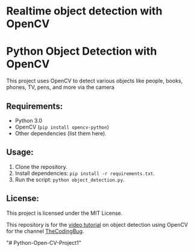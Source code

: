 # Realtime object detection with OpenCV

# Python Object Detection with OpenCV

This project uses OpenCV to detect various objects like people, books, phones, TV, pens, and more via the camera

## Requirements:
- Python 3.0
- OpenCV (`pip install opencv-python`)
- Other dependencies (list them here).

## Usage:
1. Clone the repository.
2. Install dependencies: `pip install -r requirements.txt`.
3. Run the script: `python object_detection.py`.

## License:
This project is licensed under the MIT License.

This repository is for the [video tutorial](https://youtu.be/hVavSe60M3g) on object detection using OpenCV  for the channel [TheCodingBug](https://www.youtube.com/c/TheCodingBug?sub_confirmation=1).

"# Python-Open-CV-Project1" 
